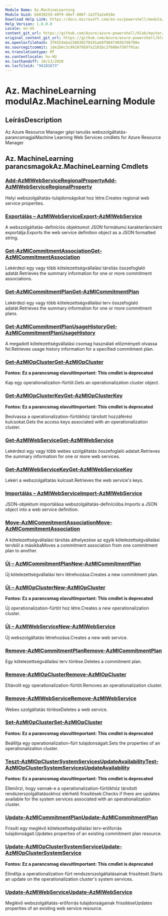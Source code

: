 ```yaml
---
Module Name: Az.MachineLearning
Module Guid: bb030259-49f9-46ef-806f-2a3f5a2e018e
Download Help Link: https://docs.microsoft.com/en-us/powershell/module/az.machinelearning
Help Version: 1.0.0.0
Locale: en-US
content_git_url: https://github.com/Azure/azure-powershell/blob/master/src/MachineLearning/MachineLearning/help/Az.MachineLearning.md
original_content_git_url: https://github.com/Azure/azure-powershell/blob/master/src/MachineLearning/MachineLearning/help/Az.MachineLearning.md
ms.openlocfilehash: 376554eba156838270191ab9f8847403b7d6798e
ms.sourcegitcommit: 1de2b6c3c99197958fa2101bc37680e7507f91ac
ms.translationtype: MT
ms.contentlocale: hu-HU
ms.lasthandoff: 10/13/2020
ms.locfileid: "94181673"
---
```

# <span data-ttu-id="e476d-101">Az. MachineLearning modul</span><span class="sxs-lookup"><span data-stu-id="e476d-101">Az.MachineLearning Module</span></span>
## <span data-ttu-id="e476d-102">Leírás</span><span class="sxs-lookup"><span data-stu-id="e476d-102">Description</span></span>
<span data-ttu-id="e476d-103">Az Azure Resource Manager gépi tanulás webszolgáltatás-parancsmagjai</span><span class="sxs-lookup"><span data-stu-id="e476d-103">Machine Learning Web Services cmdlets for Azure Resource Manager</span></span>

## <span data-ttu-id="e476d-104">Az. MachineLearning parancsmagok</span><span class="sxs-lookup"><span data-stu-id="e476d-104">Az.MachineLearning Cmdlets</span></span>
### [<span data-ttu-id="e476d-105">Add-AzMlWebServiceRegionalProperty</span><span class="sxs-lookup"><span data-stu-id="e476d-105">Add-AzMlWebServiceRegionalProperty</span></span>](Add-AzMlWebServiceRegionalProperty.md)
<span data-ttu-id="e476d-106">Helyi webszolgáltatás-tulajdonságokat hoz létre.</span><span class="sxs-lookup"><span data-stu-id="e476d-106">Creates regional web service properties.</span></span>

### [<span data-ttu-id="e476d-107">Exportálás – AzMlWebService</span><span class="sxs-lookup"><span data-stu-id="e476d-107">Export-AzMlWebService</span></span>](Export-AzMlWebService.md)
<span data-ttu-id="e476d-108">A webszolgáltatás-definíciós objektumot JSON formátumú karakterláncként exportálja.</span><span class="sxs-lookup"><span data-stu-id="e476d-108">Exports the web service definition object as a JSON formatted string.</span></span>

### [<span data-ttu-id="e476d-109">Get-AzMlCommitmentAssociation</span><span class="sxs-lookup"><span data-stu-id="e476d-109">Get-AzMlCommitmentAssociation</span></span>](Get-AzMlCommitmentAssociation.md)
<span data-ttu-id="e476d-110">Lekérdezi egy vagy több kötelezettségvállalási társítás összefoglaló adatát.</span><span class="sxs-lookup"><span data-stu-id="e476d-110">Retrieves the summary information for one or more commitment associations.</span></span>

### [<span data-ttu-id="e476d-111">Get-AzMlCommitmentPlan</span><span class="sxs-lookup"><span data-stu-id="e476d-111">Get-AzMlCommitmentPlan</span></span>](Get-AzMlCommitmentPlan.md)
<span data-ttu-id="e476d-112">Lekérdezi egy vagy több kötelezettségvállalási terv összefoglaló adatát.</span><span class="sxs-lookup"><span data-stu-id="e476d-112">Retrieves the summary information for one or more commitment plans.</span></span>

### [<span data-ttu-id="e476d-113">Get-AzMlCommitmentPlanUsageHistory</span><span class="sxs-lookup"><span data-stu-id="e476d-113">Get-AzMlCommitmentPlanUsageHistory</span></span>](Get-AzMlCommitmentPlanUsageHistory.md)
<span data-ttu-id="e476d-114">A megadott kötelezettségvállalási csomag használati előzményeit olvassa fel.</span><span class="sxs-lookup"><span data-stu-id="e476d-114">Retrieves usage history information for a specified commitment plan.</span></span>

### [<span data-ttu-id="e476d-115">Get-AzMlOpCluster</span><span class="sxs-lookup"><span data-stu-id="e476d-115">Get-AzMlOpCluster</span></span>](Get-AzMlOpCluster.md)
<span data-ttu-id="e476d-116">**Fontos: Ez a parancsmag elavult**</span><span class="sxs-lookup"><span data-stu-id="e476d-116">**Important: This cmdlet is deprecated**</span></span>

<span data-ttu-id="e476d-117">Kap egy operationalization-fürtöt.</span><span class="sxs-lookup"><span data-stu-id="e476d-117">Gets an operationalization cluster object.</span></span>

### [<span data-ttu-id="e476d-118">Get-AzMlOpClusterKey</span><span class="sxs-lookup"><span data-stu-id="e476d-118">Get-AzMlOpClusterKey</span></span>](Get-AzMlOpClusterKey.md)
<span data-ttu-id="e476d-119">**Fontos: Ez a parancsmag elavult**</span><span class="sxs-lookup"><span data-stu-id="e476d-119">**Important: This cmdlet is deprecated**</span></span>

<span data-ttu-id="e476d-120">Beolvassa a operationalization-fürtökhöz társított hozzáférési kulcsokat.</span><span class="sxs-lookup"><span data-stu-id="e476d-120">Gets the access keys associated with an operationalization cluster.</span></span>

### [<span data-ttu-id="e476d-121">Get-AzMlWebService</span><span class="sxs-lookup"><span data-stu-id="e476d-121">Get-AzMlWebService</span></span>](Get-AzMlWebService.md)
<span data-ttu-id="e476d-122">Lekérdezi egy vagy több webes szolgáltatás összefoglaló adatait.</span><span class="sxs-lookup"><span data-stu-id="e476d-122">Retrieves the summary information for one or more web services.</span></span>

### [<span data-ttu-id="e476d-123">Get-AzMlWebServiceKey</span><span class="sxs-lookup"><span data-stu-id="e476d-123">Get-AzMlWebServiceKey</span></span>](Get-AzMlWebServiceKey.md)
<span data-ttu-id="e476d-124">Lekéri a webszolgáltatás kulcsait.</span><span class="sxs-lookup"><span data-stu-id="e476d-124">Retrieves the web service's keys.</span></span>

### [<span data-ttu-id="e476d-125">Importálás – AzMlWebService</span><span class="sxs-lookup"><span data-stu-id="e476d-125">Import-AzMlWebService</span></span>](Import-AzMlWebService.md)
<span data-ttu-id="e476d-126">JSON-objektum importálása webszolgáltatás-definícióba.</span><span class="sxs-lookup"><span data-stu-id="e476d-126">Imports a JSON object into a web service definition.</span></span>

### [<span data-ttu-id="e476d-127">Move-AzMlCommitmentAssociation</span><span class="sxs-lookup"><span data-stu-id="e476d-127">Move-AzMlCommitmentAssociation</span></span>](Move-AzMlCommitmentAssociation.md)
<span data-ttu-id="e476d-128">A kötelezettségvállalási társítás áthelyezése az egyik kötelezettségvállalási tervből a másikba</span><span class="sxs-lookup"><span data-stu-id="e476d-128">Moves a commitment association from one commitment plan to another.</span></span>

### [<span data-ttu-id="e476d-129">Új – AzMlCommitmentPlan</span><span class="sxs-lookup"><span data-stu-id="e476d-129">New-AzMlCommitmentPlan</span></span>](New-AzMlCommitmentPlan.md)
<span data-ttu-id="e476d-130">Új kötelezettségvállalási terv létrehozása.</span><span class="sxs-lookup"><span data-stu-id="e476d-130">Creates a new commitment plan.</span></span>

### [<span data-ttu-id="e476d-131">Új – AzMlOpCluster</span><span class="sxs-lookup"><span data-stu-id="e476d-131">New-AzMlOpCluster</span></span>](New-AzMlOpCluster.md)
<span data-ttu-id="e476d-132">**Fontos: Ez a parancsmag elavult**</span><span class="sxs-lookup"><span data-stu-id="e476d-132">**Important: This cmdlet is deprecated**</span></span>

<span data-ttu-id="e476d-133">Új operationalization-fürtöt hoz létre.</span><span class="sxs-lookup"><span data-stu-id="e476d-133">Creates a new operationalization cluster.</span></span>

### [<span data-ttu-id="e476d-134">Új – AzMlWebService</span><span class="sxs-lookup"><span data-stu-id="e476d-134">New-AzMlWebService</span></span>](New-AzMlWebService.md)
<span data-ttu-id="e476d-135">Új webszolgáltatás létrehozása.</span><span class="sxs-lookup"><span data-stu-id="e476d-135">Creates a new web service.</span></span>

### [<span data-ttu-id="e476d-136">Remove-AzMlCommitmentPlan</span><span class="sxs-lookup"><span data-stu-id="e476d-136">Remove-AzMlCommitmentPlan</span></span>](Remove-AzMlCommitmentPlan.md)
<span data-ttu-id="e476d-137">Egy kötelezettségvállalási terv törlése.</span><span class="sxs-lookup"><span data-stu-id="e476d-137">Deletes a commitment plan.</span></span>

### [<span data-ttu-id="e476d-138">Remove-AzMlOpCluster</span><span class="sxs-lookup"><span data-stu-id="e476d-138">Remove-AzMlOpCluster</span></span>](Remove-AzMlOpCluster.md)
<span data-ttu-id="e476d-139">Eltávolít egy operationalization-fürtöt.</span><span class="sxs-lookup"><span data-stu-id="e476d-139">Removes an operationalization cluster.</span></span>

### [<span data-ttu-id="e476d-140">Remove-AzMlWebService</span><span class="sxs-lookup"><span data-stu-id="e476d-140">Remove-AzMlWebService</span></span>](Remove-AzMlWebService.md)
<span data-ttu-id="e476d-141">Webes szolgáltatás törlése</span><span class="sxs-lookup"><span data-stu-id="e476d-141">Deletes a web service.</span></span>

### [<span data-ttu-id="e476d-142">Set-AzMlOpCluster</span><span class="sxs-lookup"><span data-stu-id="e476d-142">Set-AzMlOpCluster</span></span>](Set-AzMlOpCluster.md)
<span data-ttu-id="e476d-143">**Fontos: Ez a parancsmag elavult**</span><span class="sxs-lookup"><span data-stu-id="e476d-143">**Important: This cmdlet is deprecated**</span></span>

<span data-ttu-id="e476d-144">Beállítja egy operationalization-fürt tulajdonságait.</span><span class="sxs-lookup"><span data-stu-id="e476d-144">Sets the properties of an operationalization cluster.</span></span>

### [<span data-ttu-id="e476d-145">Teszt-AzMlOpClusterSystemServicesUpdateAvailability</span><span class="sxs-lookup"><span data-stu-id="e476d-145">Test-AzMlOpClusterSystemServicesUpdateAvailability</span></span>](Test-AzMlOpClusterSystemServicesUpdateAvailability.md)
<span data-ttu-id="e476d-146">**Fontos: Ez a parancsmag elavult**</span><span class="sxs-lookup"><span data-stu-id="e476d-146">**Important: This cmdlet is deprecated**</span></span>

<span data-ttu-id="e476d-147">Ellenőrzi, hogy vannak-e a operationalization-fürtökhöz társított rendszerszolgáltatásokhoz elérhető frissítések.</span><span class="sxs-lookup"><span data-stu-id="e476d-147">Checks if there are updates available for the system services associated with an operationalization cluster.</span></span>

### [<span data-ttu-id="e476d-148">Update-AzMlCommitmentPlan</span><span class="sxs-lookup"><span data-stu-id="e476d-148">Update-AzMlCommitmentPlan</span></span>](Update-AzMlCommitmentPlan.md)
<span data-ttu-id="e476d-149">Frissíti egy meglévő kötelezettségvállalási terv-erőforrás tulajdonságait.</span><span class="sxs-lookup"><span data-stu-id="e476d-149">Updates properties of an existing commitment plan resource.</span></span>

### [<span data-ttu-id="e476d-150">Update-AzMlOpClusterSystemService</span><span class="sxs-lookup"><span data-stu-id="e476d-150">Update-AzMlOpClusterSystemService</span></span>](Update-AzMlOpClusterSystemService.md)
<span data-ttu-id="e476d-151">**Fontos: Ez a parancsmag elavult**</span><span class="sxs-lookup"><span data-stu-id="e476d-151">**Important: This cmdlet is deprecated**</span></span>

<span data-ttu-id="e476d-152">Elindítja a operationalization-fürt rendszerszolgáltatásainak frissítését.</span><span class="sxs-lookup"><span data-stu-id="e476d-152">Starts an update on the operationalization cluster's system services.</span></span>

### [<span data-ttu-id="e476d-153">Update-AzMlWebService</span><span class="sxs-lookup"><span data-stu-id="e476d-153">Update-AzMlWebService</span></span>](Update-AzMlWebService.md)
<span data-ttu-id="e476d-154">Meglévő webszolgáltatás-erőforrás tulajdonságainak frissítése</span><span class="sxs-lookup"><span data-stu-id="e476d-154">Updates properties of an existing web service resource.</span></span>


